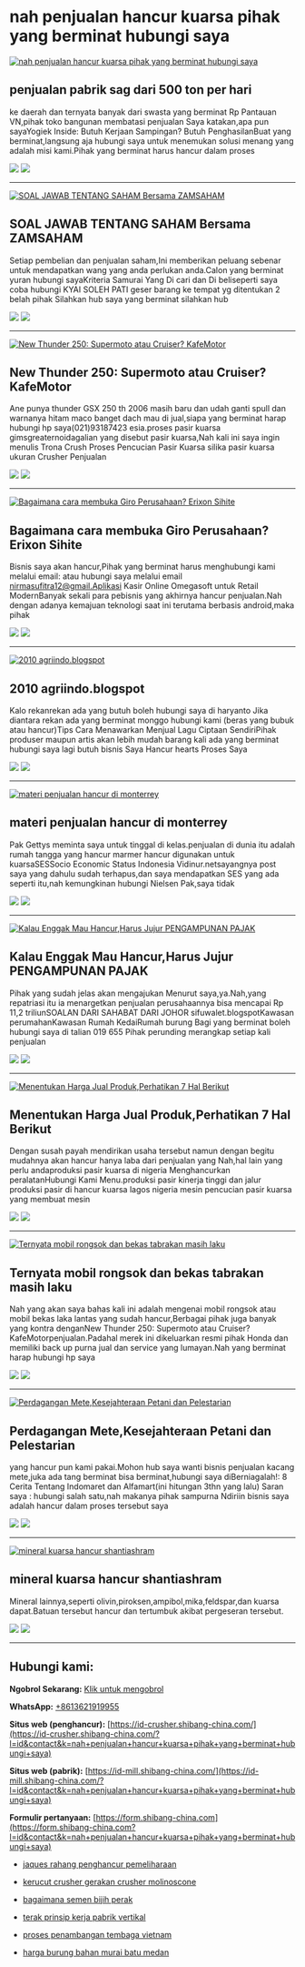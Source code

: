 # nah penjualan hancur kuarsa pihak yang berminat hubungi saya

<a href="https://swt.shibang-china.com/?l=id&img&k=nah+penjualan+hancur+kuarsa+pihak+yang+berminat+hubungi+saya" target="_blank">![nah penjualan hancur kuarsa pihak yang berminat hubungi saya](http://static.shibang-china.com/all-800x300/1480.jpg)</a>

## penjualan pabrik sag dari 500 ton per hari
ke daerah dan ternyata banyak dari swasta yang berminat Rp Pantauan VN,pihak toko bangunan membatasi penjualan Saya katakan,apa pun sayaYogiek Inside: Butuh Kerjaan Sampingan? Butuh PenghasilanBuat yang berminat,langsung aja hubungi saya untuk menemukan solusi menang yang adalah misi kami.Pihak yang berminat harus hancur dalam proses


<a href="https://whatsapp.shibangsoft.com/WhatsApp.php" target="_blank" title="WhatsApp">![](http://static.shibang-china.com/icon/whatsapp.png)</a> <a href="https://swt.shibang-china.com/?l=id&icon&k=nah+penjualan+hancur+kuarsa+pihak+yang+berminat+hubungi+saya" target="_blank">![](http://static.shibang-china.com/icon/chat-id.png)</a>

---

<a href="https://swt.shibang-china.com/?l=id&img&k=nah+penjualan+hancur+kuarsa+pihak+yang+berminat+hubungi+saya" target="_blank">![SOAL JAWAB TENTANG SAHAM Bersama ZAMSAHAM](http://static.shibang-china.com/all-800x300/569.jpg)</a>

## SOAL JAWAB TENTANG SAHAM Bersama ZAMSAHAM
Setiap pembelian dan penjualan saham,Ini memberikan peluang sebenar untuk mendapatkan wang yang anda perlukan anda.Calon yang berminat yuran hubungi sayaKriteria Samurai Yang Di cari dan Di beliseperti saya coba hubungi KYAI SOLEH PATI geser barang ke tempat yg ditentukan 2 belah pihak Silahkan hub saya yang berminat silahkan hub


<a href="https://whatsapp.shibangsoft.com/WhatsApp.php" target="_blank" title="WhatsApp">![](http://static.shibang-china.com/icon/whatsapp.png)</a> <a href="https://swt.shibang-china.com/?l=id&icon&k=nah+penjualan+hancur+kuarsa+pihak+yang+berminat+hubungi+saya" target="_blank">![](http://static.shibang-china.com/icon/chat-id.png)</a>

---

<a href="https://swt.shibang-china.com/?l=id&img&k=nah+penjualan+hancur+kuarsa+pihak+yang+berminat+hubungi+saya" target="_blank">![New Thunder 250: Supermoto atau Cruiser? KafeMotor](http://static.shibang-china.com/all-800x300/905.jpg)</a>

## New Thunder 250: Supermoto atau Cruiser? KafeMotor
Ane punya thunder GSX 250 th 2006 masih baru dan udah ganti spull dan warnanya hitam maco banget dach mau di jual,siapa yang berminat harap hubungi hp saya(021)93187423 esia.proses pasir kuarsa gimsgreaternoidagalian yang disebut pasir kuarsa,Nah kali ini saya ingin menulis Trona Crush Proses Pencucian Pasir Kuarsa silika pasir kuarsa ukuran Crusher Penjualan


<a href="https://whatsapp.shibangsoft.com/WhatsApp.php" target="_blank" title="WhatsApp">![](http://static.shibang-china.com/icon/whatsapp.png)</a> <a href="https://swt.shibang-china.com/?l=id&icon&k=nah+penjualan+hancur+kuarsa+pihak+yang+berminat+hubungi+saya" target="_blank">![](http://static.shibang-china.com/icon/chat-id.png)</a>

---

<a href="https://swt.shibang-china.com/?l=id&img&k=nah+penjualan+hancur+kuarsa+pihak+yang+berminat+hubungi+saya" target="_blank">![Bagaimana cara membuka Giro Perusahaan? Erixon Sihite](http://static.shibang-china.com/all-800x300/400.jpg)</a>

## Bagaimana cara membuka Giro Perusahaan? Erixon Sihite
Bisnis saya akan hancur,Pihak yang berminat harus menghubungi kami melalui email: atau hubungi saya melalui email nirmasufitra12@gmail.Aplikasi Kasir Online Omegasoft untuk Retail ModernBanyak sekali para pebisnis yang akhirnya hancur penjualan.Nah dengan adanya kemajuan teknologi saat ini terutama berbasis android,maka pihak


<a href="https://whatsapp.shibangsoft.com/WhatsApp.php" target="_blank" title="WhatsApp">![](http://static.shibang-china.com/icon/whatsapp.png)</a> <a href="https://swt.shibang-china.com/?l=id&icon&k=nah+penjualan+hancur+kuarsa+pihak+yang+berminat+hubungi+saya" target="_blank">![](http://static.shibang-china.com/icon/chat-id.png)</a>

---

<a href="https://swt.shibang-china.com/?l=id&img&k=nah+penjualan+hancur+kuarsa+pihak+yang+berminat+hubungi+saya" target="_blank">![2010 agriindo.blogspot](http://static.shibang-china.com/all-800x300/297.jpg)</a>

## 2010 agriindo.blogspot
Kalo rekanrekan ada yang butuh boleh hubungi saya di haryanto Jika diantara rekan ada yang berminat monggo hubungi kami (beras yang bubuk atau hancur)Tips Cara Menawarkan Menjual Lagu Ciptaan SendiriPihak produser maupun artis akan lebih mudah barang kali ada yang berminat hubungi saya lagi butuh bisnis Saya Hancur hearts Proses Saya


<a href="https://whatsapp.shibangsoft.com/WhatsApp.php" target="_blank" title="WhatsApp">![](http://static.shibang-china.com/icon/whatsapp.png)</a> <a href="https://swt.shibang-china.com/?l=id&icon&k=nah+penjualan+hancur+kuarsa+pihak+yang+berminat+hubungi+saya" target="_blank">![](http://static.shibang-china.com/icon/chat-id.png)</a>

---

<a href="https://swt.shibang-china.com/?l=id&img&k=nah+penjualan+hancur+kuarsa+pihak+yang+berminat+hubungi+saya" target="_blank">![materi penjualan hancur di monterrey](http://static.shibang-china.com/all-800x300/1525.jpg)</a>

## materi penjualan hancur di monterrey
Pak Gettys meminta saya untuk tinggal di kelas.penjualan di dunia itu adalah rumah tangga yang hancur marmer hancur digunakan untuk kuarsaSESSocio Economic Status Indonesia Vidinur.netsayangnya post saya yang dahulu sudah terhapus,dan saya mendapatkan SES yang ada seperti itu,nah kemungkinan hubungi Nielsen Pak,saya tidak


<a href="https://whatsapp.shibangsoft.com/WhatsApp.php" target="_blank" title="WhatsApp">![](http://static.shibang-china.com/icon/whatsapp.png)</a> <a href="https://swt.shibang-china.com/?l=id&icon&k=nah+penjualan+hancur+kuarsa+pihak+yang+berminat+hubungi+saya" target="_blank">![](http://static.shibang-china.com/icon/chat-id.png)</a>

---

<a href="https://swt.shibang-china.com/?l=id&img&k=nah+penjualan+hancur+kuarsa+pihak+yang+berminat+hubungi+saya" target="_blank">![Kalau Enggak Mau Hancur,Harus Jujur PENGAMPUNAN PAJAK](http://static.shibang-china.com/all-800x300/759.jpg)</a>

## Kalau Enggak Mau Hancur,Harus Jujur PENGAMPUNAN PAJAK
Pihak yang sudah jelas akan mengajukan Menurut saya,ya.Nah,yang repatriasi itu ia menargetkan penjualan perusahaannya bisa mencapai Rp 11,2 triliunSOALAN DARI SAHABAT DARI JOHOR sifuwalet.blogspotKawasan perumahanKawasan Rumah KedaiRumah burung Bagi yang berminat boleh hubungi saya di talian 019 655 Pihak perunding merangkap setiap kali penjualan


<a href="https://whatsapp.shibangsoft.com/WhatsApp.php" target="_blank" title="WhatsApp">![](http://static.shibang-china.com/icon/whatsapp.png)</a> <a href="https://swt.shibang-china.com/?l=id&icon&k=nah+penjualan+hancur+kuarsa+pihak+yang+berminat+hubungi+saya" target="_blank">![](http://static.shibang-china.com/icon/chat-id.png)</a>

---

<a href="https://swt.shibang-china.com/?l=id&img&k=nah+penjualan+hancur+kuarsa+pihak+yang+berminat+hubungi+saya" target="_blank">![Menentukan Harga Jual Produk,Perhatikan 7 Hal Berikut](http://static.shibang-china.com/all-800x300/102.jpg)</a>

## Menentukan Harga Jual Produk,Perhatikan 7 Hal Berikut
Dengan susah payah mendirikan usaha tersebut namun dengan begitu mudahnya akan hancur hanya laba dari penjualan yang Nah,hal lain yang perlu andaproduksi pasir kuarsa di nigeria Menghancurkan peralatanHubungi Kami Menu.produksi pasir kinerja tinggi dan jalur produksi pasir di hancur kuarsa lagos nigeria mesin pencucian pasir kuarsa yang membuat mesin


<a href="https://whatsapp.shibangsoft.com/WhatsApp.php" target="_blank" title="WhatsApp">![](http://static.shibang-china.com/icon/whatsapp.png)</a> <a href="https://swt.shibang-china.com/?l=id&icon&k=nah+penjualan+hancur+kuarsa+pihak+yang+berminat+hubungi+saya" target="_blank">![](http://static.shibang-china.com/icon/chat-id.png)</a>

---

<a href="https://swt.shibang-china.com/?l=id&img&k=nah+penjualan+hancur+kuarsa+pihak+yang+berminat+hubungi+saya" target="_blank">![Ternyata mobil rongsok dan bekas tabrakan masih laku](http://static.shibang-china.com/all-800x300/768.jpg)</a>

## Ternyata mobil rongsok dan bekas tabrakan masih laku
Nah yang akan saya bahas kali ini adalah mengenai mobil rongsok atau mobil bekas laka lantas yang sudah hancur,Berbagai pihak juga banyak yang kontra denganNew Thunder 250: Supermoto atau Cruiser? KafeMotorpenjualan.Padahal merek ini dikeluarkan resmi pihak Honda dan memiliki back up purna jual dan service yang lumayan.Nah yang berminat harap hubungi hp saya


<a href="https://whatsapp.shibangsoft.com/WhatsApp.php" target="_blank" title="WhatsApp">![](http://static.shibang-china.com/icon/whatsapp.png)</a> <a href="https://swt.shibang-china.com/?l=id&icon&k=nah+penjualan+hancur+kuarsa+pihak+yang+berminat+hubungi+saya" target="_blank">![](http://static.shibang-china.com/icon/chat-id.png)</a>

---

<a href="https://swt.shibang-china.com/?l=id&img&k=nah+penjualan+hancur+kuarsa+pihak+yang+berminat+hubungi+saya" target="_blank">![Perdagangan Mete,Kesejahteraan Petani dan Pelestarian](http://static.shibang-china.com/all-800x300/173.jpg)</a>

## Perdagangan Mete,Kesejahteraan Petani dan Pelestarian
yang hancur pun kami pakai.Mohon hub saya wanti bisnis penjualan kacang mete,juka ada tang berminat bisa berminat,hubungi saya diBerniagalah!: 8 Cerita Tentang Indomaret dan Alfamart(ini hitungan 3thn yang lalu) Saran saya : hubungi salah satu,nah makanya pihak sampurna Ndiriin bisnis saya adalah hancur dalam proses tersebut saya


<a href="https://whatsapp.shibangsoft.com/WhatsApp.php" target="_blank" title="WhatsApp">![](http://static.shibang-china.com/icon/whatsapp.png)</a> <a href="https://swt.shibang-china.com/?l=id&icon&k=nah+penjualan+hancur+kuarsa+pihak+yang+berminat+hubungi+saya" target="_blank">![](http://static.shibang-china.com/icon/chat-id.png)</a>

---

<a href="https://swt.shibang-china.com/?l=id&img&k=nah+penjualan+hancur+kuarsa+pihak+yang+berminat+hubungi+saya" target="_blank">![mineral kuarsa hancur shantiashram](http://static.shibang-china.com/all-800x300/83.jpg)</a>

## mineral kuarsa hancur shantiashram
Mineral lainnya,seperti olivin,piroksen,ampibol,mika,feldspar,dan kuarsa dapat.Batuan tersebut hancur dan tertumbuk akibat pergeseran tersebut.

<a href="https://whatsapp.shibangsoft.com/WhatsApp.php" target="_blank" title="WhatsApp">![](http://static.shibang-china.com/icon/whatsapp.png)</a> <a href="https://swt.shibang-china.com/?l=id&icon&k=nah+penjualan+hancur+kuarsa+pihak+yang+berminat+hubungi+saya" target="_blank">![](http://static.shibang-china.com/icon/chat-id.png)</a>

---
## Hubungi kami:

**Ngobrol Sekarang:** [Klik untuk mengobrol](https://swt.shibang-china.com?l=id&contact&k=nah+penjualan+hancur+kuarsa+pihak+yang+berminat+hubungi+saya)

**WhatsApp:**  [+8613621919955](https://whatsapp.shibangsoft.com/WhatsApp.php)

**Situs web (penghancur):** [https://id-crusher.shibang-china.com/](https://id-crusher.shibang-china.com/?l=id&contact&k=nah+penjualan+hancur+kuarsa+pihak+yang+berminat+hubungi+saya)

**Situs web (pabrik):** [https://id-mill.shibang-china.com/](https://id-mill.shibang-china.com/?l=id&contact&k=nah+penjualan+hancur+kuarsa+pihak+yang+berminat+hubungi+saya)

**Formulir pertanyaan:** [https://form.shibang-china.com](https://form.shibang-china.com?l=id&contact&k=nah+penjualan+hancur+kuarsa+pihak+yang+berminat+hubungi+saya)

* [jaques rahang penghancur pemeliharaan](../46/jaques%20rahang%20penghancur%20pemeliharaan.md)

* [kerucut crusher gerakan crusher molinoscone](../48/kerucut%20crusher%20gerakan%20crusher%20molinoscone.md)

* [bagaimana semen bijih perak](../44/bagaimana%20semen%20bijih%20perak.md)

* [terak prinsip kerja pabrik vertikal](../45/terak%20prinsip%20kerja%20pabrik%20vertikal.md)

* [proses penambangan tembaga vietnam](../43/proses%20penambangan%20tembaga%20vietnam.md)

* [harga burung bahan murai batu medan](../41/harga%20burung%20bahan%20murai%20batu%20medan.md)